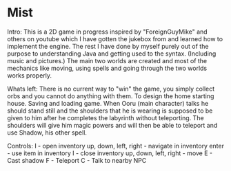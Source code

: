 # Mist
Intro:
  This is a 2D game in progress inspired by "ForeignGuyMike" and others on youtube which I have gotten the jukebox from and      learned how to implement the engine. 
  The rest I have done by myself purely out of the purpose to understanding Java and getting used to the syntax. (Including    music and pictures.)
  The main two worlds are created and most of the mechanics like moving, using spells and going through the two worlds works   properly.

Whats left:
  There is no current way to "win" the game, you simply collect orbs and you cannot do anything with them.
  To design the home starting house.
  Saving and loading game.
  When Ooru (main character) talks he should stand still and the shoulders that he is wearing is supposed to be given to him after he completes the labyrinth without teleporting.
  The shoulders will give him magic powers and will then be able to teleport and use Shadow, his other spell.
  
Controls:
  I - open inventory
    up, down, left, right - navigate in inventory
    enter - use item in inventory
    I - close inventory
  up, down, left, right - move
  E - Cast shadow
  F - Teleport
  C - Talk to nearby NPC

  
  
